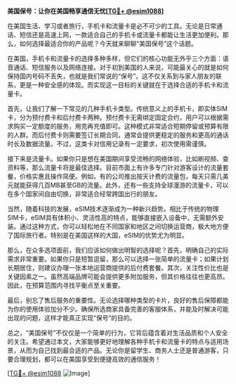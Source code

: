 **美国保号：让你在美国畅享通信无忧[[TG💪+ @esim1088](https://t.me/s/esim1088)]**

在美国生活、学习或者旅行，手机卡和流量卡是必不可少的工具。无论是日常通话、短信还是高速上网，一款适合自己的手机卡或流量卡都能让生活更加便利。那么，如何选择最适合你的产品呢？今天就来聊聊“美国保号”这个话题。

在美国，手机卡和流量卡的选择多种多样，但它们的核心功能无外乎三个方面：语音通话、短信服务以及网络连接。对于初到美国的人来说，可能最关心的就是如何保持国内号码不丢失，也就是我们常说的“保号”。这不仅关系到与家人朋友的联系，更是一种安全感的体现。而实现这一目标的关键就在于选择合适的手机卡和流量卡。

首先，让我们了解一下常见的几种手机卡类型。传统意义上的手机卡，即实体SIM卡，分为预付费卡和后付费卡两种。预付费卡无需绑定固定合约，用户可以根据需求购买一定额度的服务，用完再充值即可。这种模式非常适合短期停留或预算有限的人群。而后付费卡则需要签订长期合同，通常会提供更稳定的服务和更高的通话时长及数据流量。不过，这类卡对信用记录有一定要求，初次使用需谨慎。

接下来是流量卡。如果你只是想在美国期间享受流畅的网络体验，比如刷视频、查资料等，那么流量卡将是最佳选择。目前市面上有许多专门针对游客设计的流量套餐，价格实惠且操作简便。例如，有的公司推出按天计费的流量包，每天只需几美元就能获得几百MB甚至GB的流量。此外，还有一些支持全球漫游的流量卡，可以在多个国家间自由切换，非常适合经常跨国出行的朋友。

当然，随着科技的发展，eSIM技术逐渐成为一种新兴趋势。相比于传统的物理SIM卡，eSIM具有体积小、灵活性高的特点，能够直接嵌入设备中，无需额外安装。通过这种方式，你可以轻松地在不同国家和地区之间切换运营商，极大地方便了国际旅行者。特别是在美国这样的大国，eSIM的优势尤为明显。

那么，在众多选项面前，我们应该如何做出明智的选择呢？首先，明确自己的实际需求非常重要。如果你只是短暂逗留，那么可以选择一张简单的流量卡；如果计划长期居住，则建议办理一张本地运营商提供的后付费套餐。其次，关注性价比也是关键因素之一。虽然高端品牌可能会提供更多附加服务，但其价格往往也更高昂。因此，在预算范围内寻找平衡点至关重要。

最后，别忘了售后服务的重要性。无论选择哪种类型的卡片，良好的售后保障都能为你的使用体验加分不少。确保所选商家具备完善的客服体系，并能及时解决可能出现的问题，这样才能真正实现“保号”的目的。

总之，“美国保号”不仅仅是一个简单的行为，它背后蕴含着对生活品质和个人安全的关注。希望通过本文，大家能够更好地理解各种手机卡和流量卡的特点与适用场景，从而为自己找到最合适的产品。无论你是留学生、商务人士还是普通游客，只要合理规划，都可以在美国享受到便捷高效的通信服务！

[[TG💪+ @esim1088](https://t.me/s/esim1088) ![Image](https://i.postimg.cc/4NQfJmqS/Snipaste-2025-05-13-00-14-12.png)]